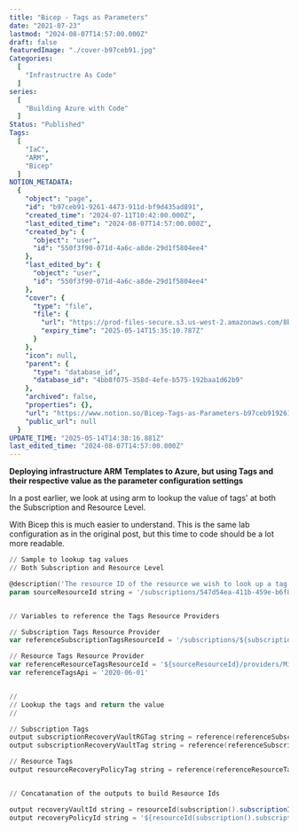 ```yaml
---
title: "Bicep - Tags as Parameters"
date: "2021-07-23"
lastmod: "2024-08-07T14:57:00.000Z"
draft: false
featuredImage: "./cover-b97ceb91.jpg"
Categories:
  [
    "Infrastructre As Code"
  ]
series:
  [
    "Building Azure with Code"
  ]
Status: "Published"
Tags:
  [
    "IaC",
    "ARM",
    "Bicep"
  ]
NOTION_METADATA:
  {
    "object": "page",
    "id": "b97ceb91-9261-4473-911d-bf9d435ad891",
    "created_time": "2024-07-11T10:42:00.000Z",
    "last_edited_time": "2024-08-07T14:57:00.000Z",
    "created_by": {
      "object": "user",
      "id": "550f3f90-071d-4a6c-a8de-29d1f5804ee4"
    },
    "last_edited_by": {
      "object": "user",
      "id": "550f3f90-071d-4a6c-a8de-29d1f5804ee4"
    },
    "cover": {
      "type": "file",
      "file": {
        "url": "https://prod-files-secure.s3.us-west-2.amazonaws.com/8bc3c4f0-c291-4309-a955-a5876c66b3de/46583960-2e02-45bd-9e94-5b7156e828d1/banner-BICEP_-_TAGS_AS_PARAMETERS.png?X-Amz-Algorithm=AWS4-HMAC-SHA256&X-Amz-Content-Sha256=UNSIGNED-PAYLOAD&X-Amz-Credential=ASIAZI2LB466UXSKFPNB%2F20250514%2Fus-west-2%2Fs3%2Faws4_request&X-Amz-Date=20250514T143510Z&X-Amz-Expires=3600&X-Amz-Security-Token=IQoJb3JpZ2luX2VjEF4aCXVzLXdlc3QtMiJIMEYCIQDx5XfXUW7Cs54HNZZkEHFpFbZlv24weKEXpFXomO4%2F8AIhAJ1L9WyLf46%2B4agk%2Ff%2B%2BvlDNpJTeI3DgUEOYanjUG6JdKv8DCBcQABoMNjM3NDIzMTgzODA1Igwts1QFaUsqFGq7R5sq3AMJ%2F62AugFt4k5ocFo9dMlQi6Hv0Y2uJXwMCNJ%2BwaeGvwbstlU%2BtFJvpFneH8tjP57a72js2PzDYXoYG9v02g2DbE7hlR8QHcTeQq5rfRcFFSeyHRKdEF9fbFD%2Fr8IELMcvvevXSO5HsWERoZw64nvmyGyUEiI1KYx8i06x%2BV86VQLYNaFlKLFcsW%2BjAXY6ktLt6X7lNVc4nLvEsVAAE5zY2Xik3Ub9uJ2MGQ6ydm8KrDFtbCUEdgVhMjl9JedN1Vukt255BOWfSEVqQ9nVNvE2wzcVFG%2BPqwaSoW0POEspt%2BfT1jMQg5dWDqwOFo742%2BcqnUhHzgwVEgsPdwWqC%2BXy%2Fu4Gtx2qUYtkR5Ka0K58v%2FWv7P%2BblUPJixOeXhOznnR3288HAGgpoWnYV15WplQiI0eQ5sjNMC%2BcywDpvNpLhKbo5GxkIr0ZxUeKNQJULDr9i3zv52iX1QpqVq98ecmKiCjQ4K5qHyssAGDYkYyHlQr7mTTaBx74ArkXqt%2BxJWX7DObei%2BXkPKcTCCGpY94Pylrxet44oz62ycW1ZlkSWksXEIMFxV31TdsC%2FfyNe5B%2FA8ez4DM0oRgWdpfS9EiMHW2P%2Bt3vwHpwR5P7SPVunHFmxoRhUY97HJHrLzD%2FupLBBjqkAUoMNn2Db060301O%2F2Hgh6tlKDn7i5%2BCbqRfTbG7Ouxh%2F3BWJAfqPNPyl%2Bhr4TLDmRPihpYBc2OC6pzStkvROyGPcRjeFylhxqd7KJrWVd3iDo6b9TpLqv1MgDGaZMfwOsI%2FvVjvn%2FI0Dxo6xVpg6yWKLgU7F5R9vLtSy%2Bd9yI2qO0Ws6l2m7OF01EDBDnGWJrwSj1XGrsjk3m5ga9xgd7hX5u0X&X-Amz-Signature=cc7ba194ea7cbe394541272d64534dc77c04c6ed669e90122aa58077431ca917&X-Amz-SignedHeaders=host&x-id=GetObject",
        "expiry_time": "2025-05-14T15:35:10.787Z"
      }
    },
    "icon": null,
    "parent": {
      "type": "database_id",
      "database_id": "4bb8f075-358d-4efe-b575-192baa1d62b9"
    },
    "archived": false,
    "properties": {},
    "url": "https://www.notion.so/Bicep-Tags-as-Parameters-b97ceb9192614473911dbf9d435ad891",
    "public_url": null
  }
UPDATE_TIME: "2025-05-14T14:38:16.881Z"
last_edited_time: "2024-08-07T14:57:00.000Z"
---
```


**Deploying infrastructure ARM Templates to Azure, but using Tags and their respective value as the parameter configuration settings**

In a post earlier, we look at using arm to lookup the value of tags' at both the Subscription and Resource Level.

With Bicep this is much easier to understand. This is the same lab configuration as in the original post, but this time to code should be a lot more readable.

```powershell
// Sample to lookup tag values 
// Both Subscription and Resource Level

@description('The resource ID of the resource we wish to look up a tag from.')
param sourceResourceId string = '/subscriptions/547d54ea-411b-459e-b6f8-b3cc5e84c535/resourceGroups/p-vm/providers/Microsoft.Compute/virtualMachines/p-vm001'


// Variables to reference the Tags Resource Providers

// Subscription Tags Resource Provider
var referenceSubscriptionTagsResourceId = '/subscriptions/${subscription().subscriptionId}/providers/Microsoft.Resources/tags/default'

// Resource Tags Resource Provider
var referenceResourceTagsResourceId = '${sourceResourceId}/providers/Microsoft.Resources/tags/default'
var referenceTagsApi = '2020-06-01'


// 
// Lookup the tags and return the value
// 

// Subscription Tags
output subscriptionRecoveryVaultRGTag string = reference(referenceSubscriptionTagsResourceId, referenceTagsApi).tags.recoveryVaultRG
output subscriptionRecoveryVaultTag string = reference(referenceSubscriptionTagsResourceId, referenceTagsApi).tags.recoveryVault

// Resource Tags
output resourceRecoveryPolicyTag string = reference(referenceResourceTagsResourceId, referenceTagsApi).tags.recoveryPolicy


// Concatanation of the outputs to build Resource Ids

output recoveryVaultId string = resourceId(subscription().subscriptionId, reference(referenceSubscriptionTagsResourceId, referenceTagsApi).tags.recoveryVaultRG, 'Microsoft.RecoveryServices/vaults', reference(referenceSubscriptionTagsResourceId, referenceTagsApi).tags.recoveryVault)
output recoveryPolicyId string = '${resourceId(subscription().subscriptionId, reference(referenceSubscriptionTagsResourceId, referenceTagsApi).tags.recoveryVaultRG, 'Microsoft.RecoveryServices/vaults', reference(referenceSubscriptionTagsResourceId, referenceTagsApi).tags.recoveryVault)}/backupPolicies/${reference(referenceResourceTagsResourceId, referenceTagsApi).tags.recoveryPolicy}'
```


